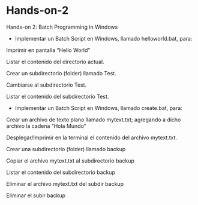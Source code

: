 # Hands-on-2
Hands-on 2: Batch Programming in Windows

- Implementar un Batch Script en Windows, llamado helloworld.bat, para:

Imprimir en pantalla “Hello World”

Listar el contenido del directorio actual.

Crear un subdirectorio (folder) llamado Test.

Cambiarse al subdirectorio Test.

Listar el contenido del subdirectorio Test. 

- Implementar un Batch Script en Windows, llamado create.bat, para:

Crear un archivo de texto plano llamado mytext.txt; agregando a dicho archivo la cadena “Hola Mundo”

Desplegar/Imprimir en la terminal el contenido del archivo mytext.txt.

Crear una subdirectorio (folder) llamado backup

Copiar el archivo mytext.txt al subdirectorio backup

Listar el contenido del subdirectorio backup

Eliminar el archivo mytext.txt del subdir backup

Eliminar el subir backup
